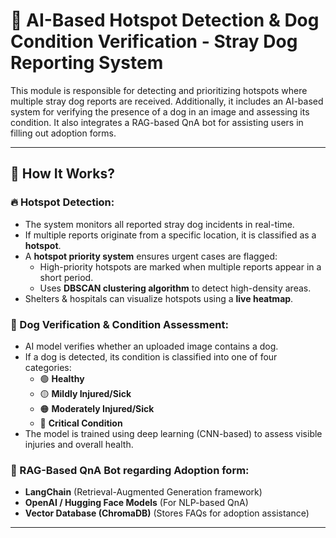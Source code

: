 # 🐶 AI-Based Hotspot Detection & Dog Condition Verification - Stray Dog Reporting System

This module is responsible for detecting and prioritizing hotspots where multiple stray dog reports are received. Additionally, it includes an AI-based system for verifying the presence of a dog in an image and assessing its condition. It also integrates a RAG-based QnA bot for assisting users in filling out adoption forms.

---

## 🚀 How It Works?
### 🔥 Hotspot Detection:
- The system monitors all reported stray dog incidents in real-time.
- If multiple reports originate from a specific location, it is classified as a **hotspot**.
- A **hotspot priority system** ensures urgent cases are flagged:
  - High-priority hotspots are marked when multiple reports appear in a short period.
  - Uses **DBSCAN clustering algorithm** to detect high-density areas.
- Shelters & hospitals can visualize hotspots using a **live heatmap**.

### 🐶 Dog Verification & Condition Assessment:
- AI model verifies whether an uploaded image contains a dog.
- If a dog is detected, its condition is classified into one of four categories:
  - 🟢 **Healthy**
  - 🟡 **Mildly Injured/Sick**
  - 🟠 **Moderately Injured/Sick**
  - 🔴 **Critical Condition**
- The model is trained using deep learning (CNN-based) to assess visible injuries and overall health.

### 🏡 RAG-Based QnA Bot regarding Adoption form:
- **LangChain** (Retrieval-Augmented Generation framework)
- **OpenAI / Hugging Face Models** (For NLP-based QnA)
- **Vector Database (ChromaDB)** (Stores FAQs for adoption assistance)
---
